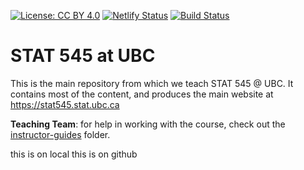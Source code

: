 [![License: CC BY 4.0](https://img.shields.io/badge/License-CC%20BY%204.0-lightgrey.svg)](https://creativecommons.org/licenses/by/4.0/) [![Netlify Status](https://api.netlify.com/api/v1/badges/686ec137-6a38-4f0b-8717-4ae964b3848c/deploy-status)](https://app.netlify.com/sites/stat545/deploys) [![Build Status](https://travis-ci.com/STAT545-UBC/STAT545-home.svg?branch=master)](https://travis-ci.com/STAT545-UBC/STAT545-home)

# STAT 545 at UBC

This is the main repository from which we teach STAT 545 @ UBC. It contains most of the content, and produces the main website at https://stat545.stat.ubc.ca

**Teaching Team**: for help in working with the course, check out the [instructor-guides](https://github.com/UBC-STAT/stat-545-instructor/tree/master/instructor-guides) folder.

this is on local
this is on github
